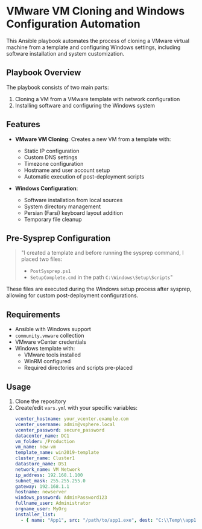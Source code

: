 # VMware VM Cloning and Windows Configuration Automation

This Ansible playbook automates the process of cloning a VMware virtual machine from a template and configuring Windows settings, including software installation and system customization.

## Playbook Overview

The playbook consists of two main parts:
1. Cloning a VM from a VMware template with network configuration
2. Installing software and configuring the Windows system

## Features

- **VMware VM Cloning**: Creates a new VM from a template with:
  - Static IP configuration
  - Custom DNS settings
  - Timezone configuration
  - Hostname and user account setup
  - Automatic execution of post-deployment scripts

- **Windows Configuration**:
  - Software installation from local sources
  - System directory management
  - Persian (Farsi) keyboard layout addition
  - Temporary file cleanup

## Pre-Sysprep Configuration

> "I created a template and before running the sysprep command, I placed two files:
> - `PostSysprep.ps1`
> - `SetupComplete.cmd`
> in the path `C:\Windows\Setup\Scripts`"

These files are executed during the Windows setup process after sysprep, allowing for custom post-deployment configurations.

## Requirements

- Ansible with Windows support
- `community.vmware` collection
- VMware vCenter credentials
- Windows template with:
  - VMware tools installed
  - WinRM configured
  - Required directories and scripts pre-placed

## Usage

1. Clone the repository
2. Create/edit `vars.yml` with your specific variables:
   ```yaml
   vcenter_hostname: your_vcenter.example.com
   vcenter_username: admin@vsphere.local
   vcenter_password: secure_password
   datacenter_name: DC1
   vm_folder: /Production
   vm_name: new-vm
   template_name: win2019-template
   cluster_name: Cluster1
   datastore_name: DS1
   network_name: VM Network
   ip_address: 192.168.1.100
   subnet_mask: 255.255.255.0
   gateway: 192.168.1.1
   hostname: newserver
   windows_password: AdminPassword123
   fullname_user: Administrator
   orgname_user: MyOrg
   installer_list:
     - { name: "App1", src: "/path/to/app1.exe", dest: "C:\\Temp\\app1.exe", cmd: "C:\\Temp\\app1.exe /silent" }
